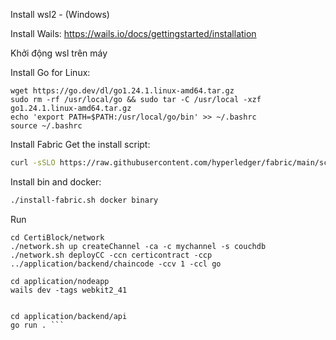 Install wsl2 - (Windows)

Install Wails: https://wails.io/docs/gettingstarted/installation

Khởi động wsl trên máy

Install Go for Linux:
```
wget https://go.dev/dl/go1.24.1.linux-amd64.tar.gz
sudo rm -rf /usr/local/go && sudo tar -C /usr/local -xzf go1.24.1.linux-amd64.tar.gz
echo 'export PATH=$PATH:/usr/local/go/bin' >> ~/.bashrc
source ~/.bashrc
```
Install Fabric
Get the install script:
```sh
curl -sSLO https://raw.githubusercontent.com/hyperledger/fabric/main/scripts/install-fabric.sh && chmod +x install-fabric.sh
```
Install bin and docker:
```sh
./install-fabric.sh docker binary
```
Run
```
cd CertiBlock/network
./network.sh up createChannel -ca -c mychannel -s couchdb
./network.sh deployCC -ccn certicontract -ccp ../application/backend/chaincode -ccv 1 -ccl go

cd application/nodeapp
wails dev -tags webkit2_41


cd application/backend/api 
go run . ```
